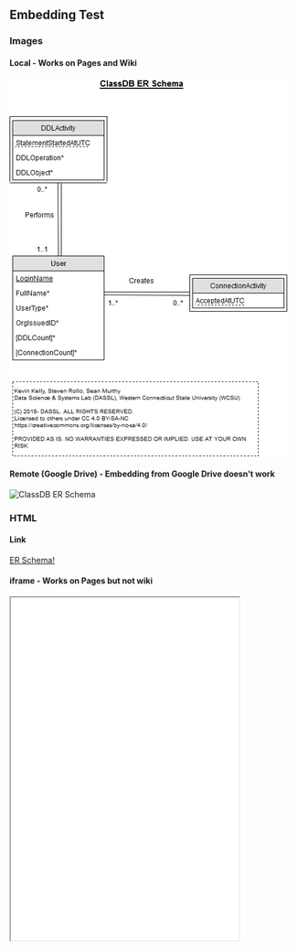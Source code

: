 ## Embedding Test

### Images

#### Local - Works on Pages and Wiki
<img src="ER-Schema.png" alt="ClassDB ER Schema" class="inline"/>

#### Remote (Google Drive) - Embedding from Google Drive doesn't work
<img src="https://lh6.googleusercontent.com/-uHD4lAOajAT--bV2hL7h0ZcwtO_bRjazbFZ7OQSerlZRk89ovkSjQiKvelvr7ERwP-2NRqZWcy91qeNjziy=w2560-h968" alt="ClassDB ER Schema" class="inline"/>

### HTML

#### Link
[ER Schema!](http://htmlpreview.github.com/?ER-Schema.html)

#### iframe - Works on Pages but not wiki
<iframe src="ER-Schema.html" width="400" height="600"></iframe>
